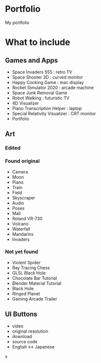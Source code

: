 # Portfolio
My portfolio

# What to include
## Games and Apps
- Space Invaders 555 : retro TV
- Space Shooter 3D : curved monitor
- Happy Cooking Game : mac display
- Rocket Simulator 2020 : arcade machine
- Space Junk Removal Game
- Robot Walking : futuristic TV
- 4D Visualizer
- Piano Transcription Helper : laptop
- Special Relativity Visualizer : CRT monitor
- Portfolio

## Art
### Edited
### Found original
- Camera
- Moon
- Piano
- Train
- Field
- Skyscraper
- Audio
- Poses
- Mall
- Roland VR-730
- Volcano
- Waterfall
- Mandarins
- Invaders
### Not yet found
- Violent Spider
- Ray Tracing Chess
- GLSL Black Hole
- Chocolate Bar Tutorial
- Blender Material Tutorial
- Black Hole
- Ringed Planet
- Gaming Arcade Trailer

## UI Buttons
- video
- original resolution
- download
- source code
- English <-> Japanese

s

